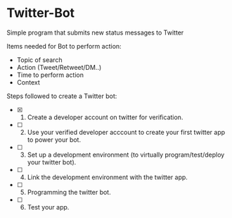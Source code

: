 # Twitter-Bot
Simple program that submits new status messages to Twitter 

Items needed for Bot to perform action:
- Topic of search
- Action (Tweet/Retweet/DM..)
- Time to perform action
- Context


Steps followed to create a Twitter bot:
- [x] 1. Create a developer account on twitter for verification.
- [ ] 2. Use your verified developer acccount to create your first twitter app to power your bot. 
- [ ] 3. Set up a development environment (to virtually program/test/deploy your twitter bot).
- [ ] 4. Link the development environment with the twitter app.
- [ ] 5. Programming the twitter bot.
- [ ] 6. Test your app.


